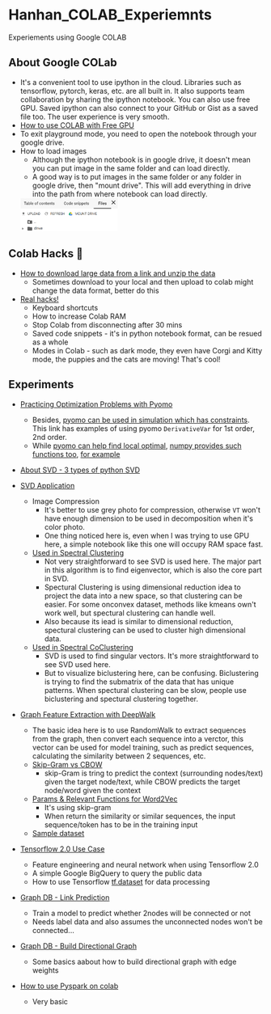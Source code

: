 # Hanhan_COLAB_Experiemnts
Experiements using Google COLAB

## About Google COLab
* It's a convenient tool to use ipython in the cloud. Libraries such as tensorflow, pytorch, keras, etc. are all built in. It also supports team collaboration by sharing the ipython notebook. You can also use free GPU. Saved ipython can also connect to your GitHub or Gist as a saved file too. The user experience is very smooth.
* [How to use COLAB with Free GPU][1]
* To exit playground mode, you need to open the notebook through your google drive.
* How to load images
  * Although the ipython notebook is in google drive, it doesn't mean you can put image in the same folder and can load directly.
  * A good way is to put images in the same folder or any folder in google drive, then "mount drive". This will add everything in drive into the path from where notebook can load directly.
  <img src="https://github.com/hanhanwu/Hanhan_COLAB_Experiemnts/blob/master/images/mount_drive.PNG" width="40%">
  
## Colab Hacks 🌟
* [How to download large data from a link and unzip the data][16]
  * Sometimes download to your local and then upload to colab might change the data format, better do this
* [Real hacks!][12]
  * Keyboard shortcuts
  * How to increase Colab RAM
  * Stop Colab from disconnecting after 30 mins
  * Saved code snippets - it's in python notebook format, can be resued as a whole
  * Modes in Colab - such as dark mode, they even have Corgi and Kitty mode, the puppies and the cats are moving! That's cool!

## Experiments
* [Practicing Optimization Problems with Pyomo][17]
  * Besides, [pyomo can be used in simulation which has constraints][18]. This link has examples of using pyomo `DerivativeVar` for 1st order, 2nd order.
  * While [pyomo can help find local optimal][19], [numpy provides such functions too][20], [for example][21]
* [About SVD - 3 types of python SVD][2]
* [SVD Application][3]
  * Image Compression
    * It's better to use grey photo for compression, otherwise `VT` won't have enough dimension to be used in decomposition when it's color photo.
    * One thing noticed here is, even when I was trying to use GPU here, a simple notebook like this one will occupy RAM space fast.
  * [Used in Spectral Clustering][4]
    * Not very straightforward to see SVD is used here. The major part in this algorithm is to find eigenvector, which is also the core part in SVD.
    * Spectural Clustering is using dimensional reduction idea to project the data into a new space, so that clustering can be easier. For some onconvex dataset, methods like kmeans own't work well, but spectural clustering can handle well.
    * Also because its iead is similar to dimensional reduction, spectural clustering can be used to cluster high dimensional data.
  * [Used in Spectral CoClustering][5]
    * SVD is used to find singular vectors. It's more straightforward to see SVD used here.
    * But to visualize biclustering here, can be confusing. Biclustering is trying to find the submatrix of the data that has unique patterns. When spectural clustering can be slow, people use biclustering and spectural clustering together.
    
* [Graph Feature Extraction with DeepWalk][6]
  * The basic idea here is to use RandomWalk to extract sequences from the graph, then convert each sequence into a verctor, this vector can be used for model training, such as predict sequences, calculating the similarity between 2 sequences, etc.
  * [Skip-Gram vs CBOW][7]
    * skip-Gram is tring to predict the context (surrounding nodes/text) given the target node/text, while CBOW predicts the target node/word given the context
  * [Params & Relevant Functions for Word2Vec][8]
    * It's using skip-gram
    * When return the similarity or similar sequences, the input sequence/token has to be in the training input
  * [Sample dataset][9]
  
* [Tensorflow 2.0 Use Case][10]
  * Feature engineering and neural network when using Tensorflow 2.0
  * A simple Google BigQuery to query the public data
  * How to use Tensorflow [tf.dataset][11] for data processing
  
* [Graph DB - Link Prediction][13]
  * Train a model to predict whether 2nodes will be connected or not
  * Needs label data and also assumes the unconnected nodes won't be connected...
  
* [Graph DB - Build Directional Graph][14]
  * Some basics aabout how to build directional graph with edge weights
  
* [How to use Pyspark on colab][15]
  * Very basic

[1]:https://medium.com/deep-learning-turkey/google-colab-free-gpu-tutorial-e113627b9f5d
[2]:https://github.com/hanhanwu/Hanhan_COLAB_Experiemnts/blob/master/SVD_intro.ipynb
[3]:https://github.com/hanhanwu/Hanhan_COLAB_Experiemnts/blob/master/SVD_application.ipynb
[4]:https://scikit-learn.org/stable/modules/generated/sklearn.cluster.SpectralClustering.html
[5]:https://scikit-learn.org/stable/modules/generated/sklearn.cluster.bicluster.SpectralCoclustering.html
[6]:https://github.com/hanhanwu/Hanhan_COLAB_Experiemnts/blob/master/Try_DeepWalk.ipynb
[7]:https://www.kdnuggets.com/2018/04/implementing-deep-learning-methods-feature-engineering-text-data-skip-gram.html
[8]:https://radimrehurek.com/gensim/models/word2vec.html#gensim.models.word2vec.Word2Vec
[9]:https://github.com/hanhanwu/Hanhan_COLAB_Experiemnts/blob/master/dataset/environment_wiki_graph.tsv
[10]:https://github.com/hanhanwu/Hanhan_COLAB_Experiemnts/blob/master/tensorflow2_training_day1.ipynb
[11]:https://www.tensorflow.org/api_docs/python/tf/data/Dataset
[12]:https://www.analyticsvidhya.com/blog/2020/04/5-amazing-google-colab-hacks-you-should-try-today/?utm_source=feedburner&utm_medium=email&utm_campaign=Feed%3A+AnalyticsVidhya+%28Analytics+Vidhya%29
[13]:https://github.com/hanhanwu/Hanhan_COLAB_Experiemnts/blob/master/link_prediction.ipynb
[14]:https://github.com/hanhanwu/Hanhan_COLAB_Experiemnts/blob/master/directional_graphDB.ipynb
[15]:https://github.com/hanhanwu/Hanhan_COLAB_Experiemnts/blob/master/spark_colab.ipynb
[16]:https://colab.research.google.com/drive/1JwDl3HZ9SfvV5crtjbuFPaU_T7Q1y34w?usp=sharing#scrollTo=BuM8UGy5lJu2
[17]:https://github.com/hanhanwu/Hanhan_COLAB_Experiemnts/tree/master/optimization_practice
[18]:https://github.com/jckantor/ND-Pyomo-Cookbook#50-simulation
[19]:https://github.com/jckantor/ND-Pyomo-Cookbook/blob/main/notebooks/06.02-Maximizing-Concentration-of-an-Intermediate-in-a-Batch-Reactor.ipynb
[20]:https://docs.scipy.org/doc/scipy/reference/optimize.html#optimization
[21]:https://docs.scipy.org/doc/scipy/reference/generated/scipy.optimize.minimize_scalar.html
